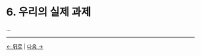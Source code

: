 # 6. 우리의 실제 과제

...

---
<div class="navigation-links">
<a href="../05_우리는_왜_여기_의식적_존재로_있는가/" class="nav-link prev-link">← 뒤로</a> | <a href="../07_전망과_윤리적_함의/" class="nav-link next-link">다음 →</a>
</div>
